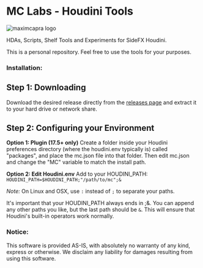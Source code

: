 MC Labs - Houdini Tools
======

![maximcapra logo](https://github.com/maximcapra/houdini_tools/blob/master/logo.png)

HDAs, Scripts, Shelf Tools and Experiments for SideFX Houdini.

This is a personal repository. Feel free to use the tools for your purposes.

### Installation:

## Step 1: Downloading
Download the desired release directly from the [releases page](https://github.com/maximcapra/houdini_tools/releases) and extract it to your hard drive or network share.

## Step 2: Configuring your Environment

**Option 1: Plugin (17.5+ only)**
Create a folder inside your Houdini preferences directory (where the houdini.env typically is) called "packages", and place the mc.json file into that folder. Then edit mc.json and change the "MC" variable to match the install path.

**Option 2: Edit Houdini.env**
Add to your HOUDINI_PATH:
`HOUDINI_PATH=$HOUDINI_PATH;"/path/to/mc";&`

*Note:* On Linux and OSX, use `:` instead of `;` to separate your paths. 

It's important that your HOUDINI_PATH always ends in ;&. You can append any other paths you like,
but the last path should be `&`. This will ensure that Houdini's built-in operators work normally.

### Notice:
This software is provided AS-IS, with absolutely no warranty of any kind, express or otherwise. We disclaim any liability for damages resulting from using this software.
